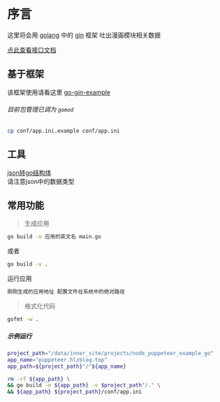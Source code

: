 # 序言
这里将会用 [golang](https://golang.org/) 中的 [gin](https://www.yoytang.com/go-gin-doc.html) 框架 吐出漫画模块相关数据  

[点此查看接口文档](http://api_puppeteer.doc.hlzblog.top/)  

## 基于框架
该框架使用请看这里 [go-gin-example](https://node_puppeteer_example_go/blob/master/README_ZH.md)   

###### 目前包管理已调为 `gomod`  

~~~bash
cp conf/app.ini.example conf/app.ini  
~~~

## 工具

[json转go结构体](https://www.sojson.com/json/json2go.html)  
请注意json中的数据类型  

## 常用功能

> 生成应用

~~~bash
go build -o 应用的英文名 main.go
~~~

或者  

~~~bash
go build -v .
~~~

运行应用  

~~~bash
刚刚生成的应用地址 配置文件在系统中的绝对路径
~~~

> 格式化代码

~~~bash
gofmt -w .
~~~

##### 示例运行

~~~bash
project_path="/data/inner_site/projects/node_puppeteer_example_go"
app_name="puppeteer.hlzblog.top"
app_path=${project_path}"/"${app_name}

rm -rf ${app_path} \
&& go build -o ${app_path} -v $project_path"/." \
&& ${app_path} ${project_path}/conf/app.ini 
~~~